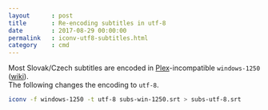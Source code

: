 ```yaml
---
layout      : post
title       : Re-encoding subtitles in utf-8
date        : 2017-08-29 00:00:00
permalink   : iconv-utf8-subtitles.html
category    : cmd
---
```

Most Slovak/Czech subtitles are encoded in [Plex](https://www.plex.tv/)-incompatible `windows-1250`
([wiki](https://en.wikipedia.org/wiki/Windows-1250)).  
The following changes the encoding to `utf-8`.
```bash
iconv -f windows-1250 -t utf-8 subs-win-1250.srt > subs-utf-8.srt
```
